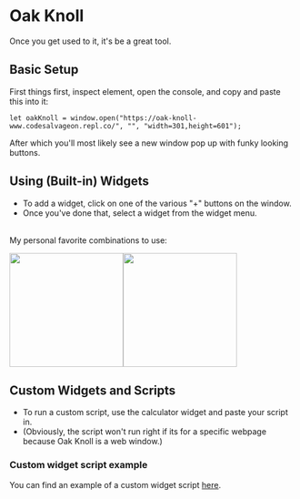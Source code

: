 # Oak Knoll
Once you get used to it, it's be a great tool.

## Basic Setup
First things first, inspect element, open the console, and copy and paste this into it:
```
let oakKnoll = window.open("https://oak-knoll-www.codesalvageon.repl.co/", "", "width=301,height=601");
```
After which you'll most likely see a new window pop up with funky looking buttons.

## Using (Built-in) Widgets
* To add a widget, click on one of the various "+" buttons on the window. 
* Once you've done that, select a widget from the widget menu.
<br/>
My personal favorite combinations to use:

<img src="https://codesalvageon.github.io/magichat/images/Screen%20Shot%202022-03-12%20at%203.53.32%20PM.png" width="200"/><img src="https://codesalvageon.github.io/magichat/images/Screen%20Shot%202022-03-12%20at%203.58.17%20PM.png" width="200"/>

## Custom Widgets and Scripts
* To run a custom script, use the calculator widget and paste your script in.
* (Obviously, the script won't run right if its for a specific webpage because Oak Knoll is a web window.)
### Custom widget script example
You can find an example of a custom widget script [here](https://github.com/CodeSalvageON/Oak-Knoll-WWW/blob/main/widgets/slowdown.js).
